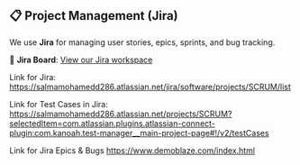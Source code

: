 ## 📋 Project Management (Jira)

We use **Jira** for managing user stories, epics, sprints, and bug tracking.

🔗 **Jira Board**: [View our Jira workspace]( https://salmamohamedd286.atlassian.net/jira/software/projects/SCRUM/list)

Link for Jira: https://salmamohamedd286.atlassian.net/jira/software/projects/SCRUM/list

Link for Test Cases in Jira: https://salmamohamedd286.atlassian.net/projects/SCRUM?selectedItem=com.atlassian.plugins.atlassian-connect-plugin:com.kanoah.test-manager__main-project-page#!/v2/testCases

Link for Jira Epics & Bugs
https://www.demoblaze.com/index.html
